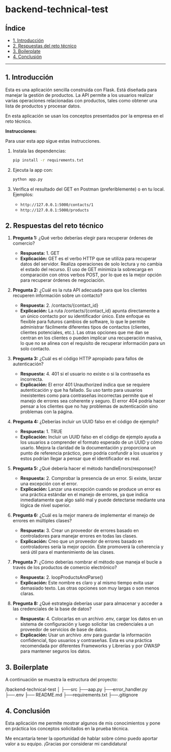 # backend-technical-test

## Índice

* [1. Introducción](#1-introducción)
* [2. Respuestas del reto técnico](#2-respuestas-del-reto-técnico)
* [3. Boilerplate](#3-boilerplate)
* [4. Conclusión](#4-conclusión)

***

## 1. Introducción

Esta es una aplicación sencilla construida con Flask. Está diseñada para manejar la gestión de productos. La API permite a los usuarios realizar varias operaciones relacionadas con productos, tales como obtener una lista de productos y procesar datos.

En esta aplicación se usan los conceptos presentados por la empresa en el reto técnico. 

**Instrucciones:**

Para usar esta app sigue estas instrucciones.

1. Instala las dependencias:
    ```bash
    pip install -r requirements.txt
    ```

2. Ejecuta la app con:
    ```bash
    python app.py
    ```

3. Verifica el resultado del GET en Postman (preferiblemente) o en tu local. 
   Ejemplos:
   - `http://127.0.0.1:5000/contacts/1`
   - `http://127.0.0.1:5000/products`

## 2. Respuestas del reto técnico

1. **Pregunta 1:** ¿Qué verbo deberías elegir para recuperar órdenes de comercio?
   - **Respuesta:** 1. GET
   - **Explicación:** GET es el verbo HTTP que se utiliza para recuperar datos del servidor. Realiza operaciones de solo lectura y no cambia el estado del recurso. El uso de GET minimiza la sobrecarga en comparación con otros verbos POST, por lo que es la mejor opción para recuperar órdenes de negociación.

2. **Pregunta 2:** ¿Cuál es la ruta API adecuada para que los clientes recuperen información sobre un contacto?
   - **Respuesta:** 2. /contacts/{contact_id}
   - **Explicación:** La ruta /contacts/{contact_id} apunta directamente a un único contacto por su identificador único. Este enfoque es flexible para futuros cambios de software, lo que le permite administrar fácilmente diferentes tipos de contactos (clientes, clientes potenciales, etc.). Las otras opciones que me dan se centran en los clientes o pueden implicar una recuperación masiva, lo que no se alinea con el requisito de recuperar información para un solo contacto.

3. **Pregunta 3:** ¿Cuál es el código HTTP apropiado para fallos de autenticación?
   - **Respuesta:** 4. 401 si el usuario no existe o si la contraseña es incorrecta.
   - **Explicación:** El error 401 Unauthorized indica que se requiere autenticación y que ha fallado. Su uso tanto para usuarios inexistentes como para contraseñas incorrectas permite que el manejo de errores sea coherente y seguro. El error 404 podría hacer pensar a los clientes que no hay problemas de autenticación sino problemas con la página.

4. **Pregunta 4:** ¿Deberías incluir un UUID falso en el código de ejemplo?
   - **Respuesta:** 1. TRUE
   - **Explicación:** Incluir un UUID falso en el código de ejemplo ayuda a los usuarios a comprender el formato esperado de un UUID y cómo usarlo. Mejora la claridad de la documentación y proporciona un punto de referencia práctico, pero podría confundir a los usuarios y estos podrían llegar a pensar que el identificador es real.

5. **Pregunta 5:** ¿Qué debería hacer el método handleErrors(response)?
   - **Respuesta:** 2. Comprobar la presencia de un error. Si existe, lanzar una excepción con el error.
   - **Explicación:** Lanzar una excepción cuando se produce un error es una práctica estándar en el manejo de errores, ya que indica inmediatamente que algo salió mal y puede detectarse mediante una lógica de nivel superior.

6. **Pregunta 6:** ¿Cuál es la mejor manera de implementar el manejo de errores en múltiples clases?
   - **Respuesta:** 3. Crear un proveedor de errores basado en controladores para manejar errores en todas las clases.
   - **Explicación:** Creo que un proveedor de errores basado en controladores sería la mejor opción. Este promoverá la coherencia y será útil para el mantenimiento de las clases.

7. **Pregunta 7:** ¿Cómo deberías nombrar el método que maneja el bucle a través de los productos de comercio electrónico?
   - **Respuesta:** 2. loopProductsAndParse()
   - **Explicación:** Este nombre es claro y al mismo tiempo evita usar demasiado texto. Las otras opciones son muy largas o son menos claras.

8. **Pregunta 8:** ¿Qué estrategia deberías usar para almacenar y acceder a las credenciales de la base de datos?
   - **Respuesta:** 4. Colocarlas en un archivo .env, cargar los datos en un sistema de configuración y luego solicitar las credenciales a un proveedor de servicios de base de datos.
   - **Explicación:** Usar un archivo .env para guardar la información confidencial, tipo usuarios y contraseñas. Esta es una práctica recomendada por diferentes Frameworks y Librerías y por OWASP para mantener seguros los datos.

## 3. Boilerplate

A continuación se muestra la estructura del proyecto:

/backend-technical-test
│
  ├──src
        ├──aap.py
        ├──error_handler.py
        ├──.env
        ├── README.md
        ├──requirements.txt
        ├──.gitignore

## 4. Conclusión

Esta aplicación me permite mostrar algunos de mis conocimientos y pone en práctica los conceptos solicitados en la prueba técnica.

Me encantaría tener la oportunidad de hablar sobre cómo puedo aportar valor a su equipo. ¡Gracias por considerar mi candidatura!
